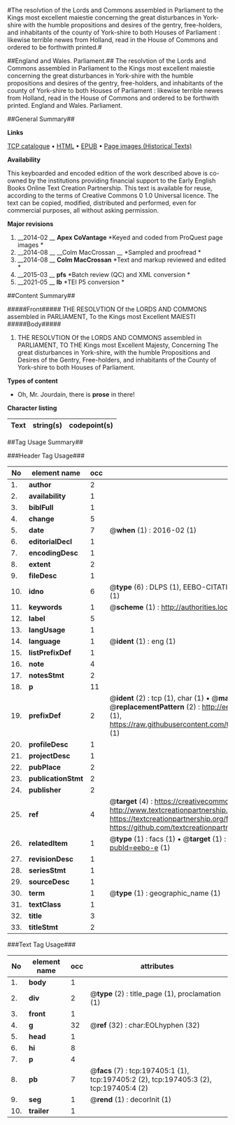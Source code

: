 #The resolvtion of the Lords and Commons assembled in Parliament to the Kings most excellent maiestie concerning the great disturbances in York-shire with the humble propositions and desires of the gentry, free-holders, and inhabitants of the county of York-shire to both Houses of Parliament : likewise terrible newes from Holland, read in the House of Commons and ordered to be forthwith printed.#

##England and Wales. Parliament.##
The resolvtion of the Lords and Commons assembled in Parliament to the Kings most excellent maiestie concerning the great disturbances in York-shire with the humble propositions and desires of the gentry, free-holders, and inhabitants of the county of York-shire to both Houses of Parliament : likewise terrible newes from Holland, read in the House of Commons and ordered to be forthwith printed.
England and Wales. Parliament.

##General Summary##

**Links**

[TCP catalogue](http://www.ota.ox.ac.uk/tcp/)  • 
[HTML](http://tei.it.ox.ac.uk/tcp/Texts-HTML/free/B22/B22233.html)  • 
[EPUB](http://tei.it.ox.ac.uk/tcp/Texts-EPUB/free/B22/B22233.epub) • 
[Page images (Historical Texts)](https://historicaltexts.jisc.ac.uk/eebo-12248656e)

**Availability**

This keyboarded and encoded edition of the work described above is co-owned by the
    institutions providing financial support to the Early English Books Online Text Creation
    Partnership. This text is available for reuse, according to the terms of  Creative Commons 0 1.0 Universal
    licence. The text can be copied, modified, distributed and performed, even for commercial
    purposes, all without asking permission.

**Major revisions**

1. __2014-02 __ __Apex CoVantage__ *Keyed and coded from ProQuest page images *
1. __2014-08 __ __Colm MacCrossan __ *Sampled and proofread *
1. __2014-08 __ __Colm MacCrossan__ *Text and markup reviewed and edited *
1. __2015-03 __ __pfs__ *Batch review (QC) and XML conversion *
1. __2021-05 __ __lb__ *TEI P5 conversion *

##Content Summary##

#####Front#####
THE RESOLVTION Of the LORDS AND COMMONS assembled in PARLIAMENT, To the Kings most Excellent MAIESTI
#####Body#####

1. THE RESOLVTION Of the LORDS AND COMMONS assembled in PARLIAMENT, TO THE Kings most Excellent Majesty, Concerning The great disturbances in York-shire, with the humble Propositions and Desires of the Gentry, Free-holders, and inhabitants of the County of York-shire to both Houses of Parliament.

**Types of content**

  * Oh, Mr. Jourdain, there is **prose** in there!

**Character listing**


|Text|string(s)|codepoint(s)|
|---|---|---|

##Tag Usage Summary##

###Header Tag Usage###

|No|element name|occ|attributes|
|---|---|---|---|
|1.|__author__|2||
|2.|__availability__|1||
|3.|__biblFull__|1||
|4.|__change__|5||
|5.|__date__|7| @__when__ (1) : 2016-02 (1)|
|6.|__editorialDecl__|1||
|7.|__encodingDesc__|1||
|8.|__extent__|2||
|9.|__fileDesc__|1||
|10.|__idno__|6| @__type__ (6) : DLPS (1), EEBO-CITATION (1), VID (1), EEBO-PROQUEST (1), STC (1), OCLC (1)|
|11.|__keywords__|1| @__scheme__ (1) : http://authorities.loc.gov/ (1)|
|12.|__label__|5||
|13.|__langUsage__|1||
|14.|__language__|1| @__ident__ (1) : eng (1)|
|15.|__listPrefixDef__|1||
|16.|__note__|4||
|17.|__notesStmt__|2||
|18.|__p__|11||
|19.|__prefixDef__|2| @__ident__ (2) : tcp (1), char (1)  •  @__matchPattern__ (2) : ([0-9\-]+):([0-9IVX]+) (1), (.+) (1)  •  @__replacementPattern__ (2) : http://eebo.chadwyck.com/downloadtiff?vid=$1&page=$2 (1), https://raw.githubusercontent.com/textcreationpartnership/Texts/master/tcpchars.xml#$1 (1)|
|20.|__profileDesc__|1||
|21.|__projectDesc__|1||
|22.|__pubPlace__|2||
|23.|__publicationStmt__|2||
|24.|__publisher__|2||
|25.|__ref__|4| @__target__ (4) : https://creativecommons.org/publicdomain/zero/1.0/ (1), http://www.textcreationpartnership.org/docs/. (1), https://textcreationpartnership.org/faq/#faq05 (1), https://github.com/textcreationpartnership (1)|
|26.|__relatedItem__|1| @__type__ (1) : facs (1)  •  @__target__ (1) : https://data.historicaltexts.jisc.ac.uk/view?pubId=eebo-e (1)|
|27.|__revisionDesc__|1||
|28.|__seriesStmt__|1||
|29.|__sourceDesc__|1||
|30.|__term__|1| @__type__ (1) : geographic_name (1)|
|31.|__textClass__|1||
|32.|__title__|3||
|33.|__titleStmt__|2||


###Text Tag Usage###

|No|element name|occ|attributes|
|---|---|---|---|
|1.|__body__|1||
|2.|__div__|2| @__type__ (2) : title_page (1), proclamation (1)|
|3.|__front__|1||
|4.|__g__|32| @__ref__ (32) : char:EOLhyphen (32)|
|5.|__head__|1||
|6.|__hi__|8||
|7.|__p__|4||
|8.|__pb__|7| @__facs__ (7) : tcp:197405:1 (1), tcp:197405:2 (2), tcp:197405:3 (2), tcp:197405:4 (2)|
|9.|__seg__|1| @__rend__ (1) : decorInit (1)|
|10.|__trailer__|1||
